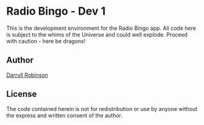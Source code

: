 # Radio Bingo - Dev 1
This is the development environment for the Radio Bingo app. All code here is subject to the whims of the Universe and could well explode. Proceed with caution - here be dragons!

## Author

[Darryll Robinson](https://www.flyingcrowmedia.com)

## License

The code contained herein is not for redistribution or use by anyone without the express and written consent of the author.
